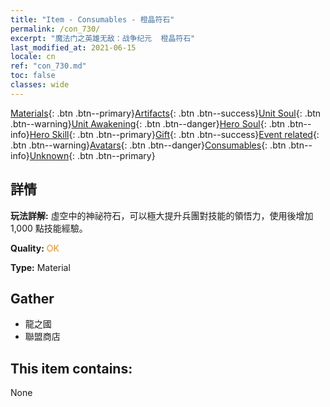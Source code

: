 ```yaml
---
title: "Item - Consumables - 橙晶符石"
permalink: /con_730/
excerpt: "魔法门之英雄无敌：战争纪元  橙晶符石"
last_modified_at: 2021-06-15
locale: cn
ref: "con_730.md"
toc: false
classes: wide
---
```

 [Materials](/ItemsCN/){: .btn .btn--primary}[Artifacts](/ItemsCN/Artifacts/){: .btn .btn--success}[Unit Soul](/ItemsCN/UnitSoul/){: .btn .btn--warning}[Unit Awakening](/ItemsCN/UnitAwakening/){: .btn .btn--danger}[Hero Soul](/ItemsCN/HeroSoul/){: .btn .btn--info}[Hero Skill](/ItemsCN/HeroSkill/){: .btn .btn--primary}[Gift](/ItemsCN/Gift/){: .btn .btn--success}[Event related](/ItemsCN/Events/){: .btn .btn--warning}[Avatars](/ItemsCN/Avatars/){: .btn .btn--danger}[Consumables](/ItemsCN/Consumables/){: .btn .btn--info}[Unknown](/ItemsCN/Unknown/){: .btn .btn--primary}

## 詳情
 **玩法詳解:** 虛空中的神祕符石，可以極大提升兵團對技能的領悟力，使用後增加 1,000 點技能經驗。

 **Quality:** <span style="color: #FF8C00">OK</span>

 **Type:** Material

## Gather

*    龍之國 
*    聯盟商店 

## This item contains:

  None

